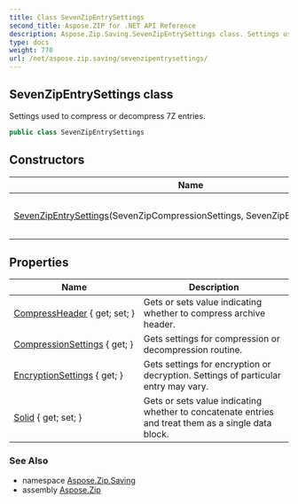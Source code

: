 ```yaml
---
title: Class SevenZipEntrySettings
second_title: Aspose.ZIP for .NET API Reference
description: Aspose.Zip.Saving.SevenZipEntrySettings class. Settings used to compress or decompress 7Z entries
type: docs
weight: 770
url: /net/aspose.zip.saving/sevenzipentrysettings/
---
```

## SevenZipEntrySettings class

Settings used to compress or decompress 7Z entries.

```csharp
public class SevenZipEntrySettings
```

## Constructors

| Name | Description |
| --- | --- |
| [SevenZipEntrySettings](sevenzipentrysettings/)(SevenZipCompressionSettings, SevenZipEncryptionSettings) | Initializes a new instance of the `SevenZipEntrySettings` class. |

## Properties

| Name | Description |
| --- | --- |
| [CompressHeader](../../aspose.zip.saving/sevenzipentrysettings/compressheader/) { get; set; } | Gets or sets value indicating whether to compress archive header. |
| [CompressionSettings](../../aspose.zip.saving/sevenzipentrysettings/compressionsettings/) { get; } | Gets settings for compression or decompression routine. |
| [EncryptionSettings](../../aspose.zip.saving/sevenzipentrysettings/encryptionsettings/) { get; } | Gets settings for encryption or decryption. Settings of particular entry may vary. |
| [Solid](../../aspose.zip.saving/sevenzipentrysettings/solid/) { get; set; } | Gets or sets value indicating whether to concatenate entries and treat them as a single data block. |

### See Also

* namespace [Aspose.Zip.Saving](../../aspose.zip.saving/)
* assembly [Aspose.Zip](../../)


